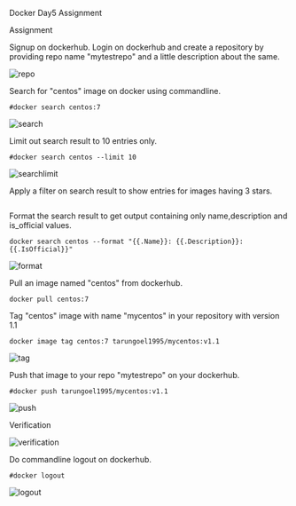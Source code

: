 Docker Day5 Assignment

Assignment

Signup on dockerhub. 
Login on dockerhub and create a repository by providing repo name "mytestrepo" and a little description about the same. 

![repo](https://github.com/tarungoel1995/assignments/blob/master/docker/day5/media/dockerrepo.png)

Search for "centos" image on docker using commandline. 

```
#docker search centos:7
```
![search](https://github.com/tarungoel1995/assignments/blob/master/docker/day5/media/centos7search.png)

Limit out search result to 10 entries only. 

```
#docker search centos --limit 10
```
![searchlimit](https://github.com/tarungoel1995/assignments/blob/master/docker/day5/media/limit10search.png)

Apply a filter on search result to show entries for images having 3 stars. 

```

```

Format the search result to get output containing only name,description and is_official values. 

```
docker search centos --format "{{.Name}}: {{.Description}}: {{.IsOfficial}}"
```

![format](https://github.com/tarungoel1995/assignments/blob/master/docker/day5/media/format.png)

Pull an image named "centos" from dockerhub. 

```
docker pull centos:7
```
Tag "centos" image with name "mycentos" in your repository with version 1.1 

```
docker image tag centos:7 tarungoel1995/mycentos:v1.1
```
![tag](https://github.com/tarungoel1995/assignments/blob/master/docker/day5/media/tagandpush.png)

Push that image to your repo "mytestrepo" on your dockerhub. 

```
#docker push tarungoel1995/mycentos:v1.1

```
![push](https://github.com/tarungoel1995/assignments/blob/master/docker/day5/media/tagandpush.png)


Verification

![verification](https://github.com/tarungoel1995/assignments/blob/master/docker/day5/media/pushediamge.png)

Do commandline logout on dockerhub. 

```
#docker logout
```
![logout](https://github.com/tarungoel1995/assignments/blob/master/docker/day5/media/logout.png)
